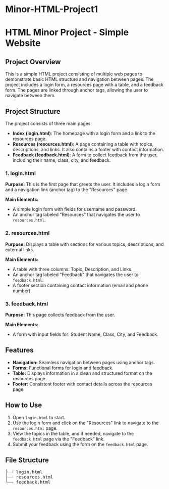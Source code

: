 # Minor-HTML-Project1
<h1>HTML Minor Project - Simple Website</h1>

<h2>Project Overview</h2>
<p>This is a simple HTML project consisting of multiple web pages to demonstrate basic HTML structure and navigation between pages. The project includes a login form, a resources page with a table, and a feedback form. The pages are linked through anchor tags, allowing the user to navigate between them.</p>
<h2>Project Structure</h2>
<p>The project consists of three main pages:</p>
<ul>
    <li><strong>Index (login.html)</strong>: The homepage with a login form and a link to the resources page.</li>
    <li><strong>Resources (resources.html)</strong>: A page containing a table with topics, descriptions, and links. It also contains a footer with contact information.</li>
    <li><strong>Feedback (feedback.html)</strong>: A form to collect feedback from the user, including their name, class, city, and feedback.</li>
</ul>
<h3>1. login.html</h3>
<p><strong>Purpose:</strong> This is the first page that greets the user. It includes a login form and a navigation link (anchor tag) to the "Resources" page.</p>
<p><strong>Main Elements:</strong></p>
<ul>
    <li>A simple login form with fields for username and password.</li>
    <li>An anchor tag labeled "Resources" that navigates the user to <code>resources.html</code>.</li>
</ul>

<h3>2. resources.html</h3>
<p><strong>Purpose:</strong> Displays a table with sections for various topics, descriptions, and external links.</p>
<p><strong>Main Elements:</strong></p>
<ul>
    <li>A table with three columns: Topic, Description, and Links.</li>
    <li>An anchor tag labeled "Feedback" that navigates the user to <code>feedback.html</code>.</li>
    <li>A footer section containing contact information (email and phone number).</li>
</ul>

<h3>3. feedback.html</h3>
<p><strong>Purpose:</strong> This page collects feedback from the user.</p>
<p><strong>Main Elements:</strong></p>
<ul>
    <li>A form with input fields for: Student Name, Class, City, and Feedback.</li>
</ul>

<h2>Features</h2>
<ul>
  <li><strong>Navigation:</strong> Seamless navigation between pages using anchor tags.</li>
  <li><strong>Forms:</strong> Functional forms for login and feedback.</li>
  <li><strong>Table:</strong> Displays information in a clean and structured format on the resources page.</li>
  <li><strong>Footer:</strong> Consistent footer with contact details across the resources page.</li>
</ul>

<h2>How to Use</h2>
<ol>
  <li>Open <code>login.html</code> to start.</li>
    <li>Use the login form and click on the "Resources" link to navigate to the <code>resources.html</code> page.</li>
    <li>View the topics in the table, and if needed, navigate to the <code>feedback.html</code> page via the "Feedback" link.</li>
    <li>Submit your feedback using the form on the <code>feedback.html</code> page.</li>
</ol>

<h2>File Structure</h2>
<pre>
├── login.html
├── resources.html
└── feedback.html
</pre>
